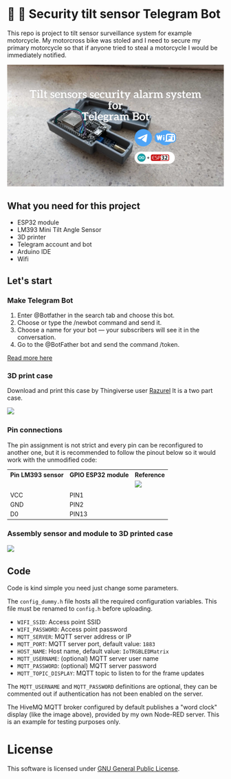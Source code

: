 # 🚨 🤖 Security tilt sensor Telegram Bot 
>
This repo is project to tilt sensor surveillance system for example motorcycle. 
My motorcross bike was stoled and I need to secure my primary motorcycle so that 
if anyone tried to steal a motorcycle I would be immediately notified.

![Sensor and the 3D printed case](./images/tilt-sensor03.jpeg)


## What you need for this project

* ESP32 module
* LM393 Mini Tilt Angle Sensor
* 3D printer 
* Telegram account and bot
* Arduino IDE
* Wifi



## Let's start

### Make Telegram Bot

1. Enter @Botfather in the search tab and choose this bot.
2. Choose or type the /newbot command and send it.
3. Choose a name for your bot — your subscribers will see it in the conversation. 
4. Go to the @BotFather bot and send the command /token.

[Read more here](https://sendpulse.com/knowledge-base/chatbot/create-telegram-chatbot)



### 3D print case

Download and print this case by Thingiverse user [Razurel](https://www.thingiverse.com/thing:3799608)
It is a two part case. 

<image src="./images/tilt-sensor02.jpeg" />

>

### Pin connections

The pin assignment is not strict and every pin can be reconfigured to another one, but it is recommended to follow the pinout below so it would work with the unmodified code:

<table>
    <tr>
        <th>Pin LM393 sensor</th>
        <th>GPIO ESP32 module</th>
        <th>Reference</th>
    </tr>
    <tr>
        <td></td>
        <td></td>
        <td>
            <image src="./images/pin-connections.jpeg" />
        </td>
    </tr>
    <tr>
        <td>VCC</td>
        <td>PIN1</td>
         <td></td>
    </tr>
    <tr>
        <td>GND</td>
        <td>PIN2</td>
         <td></td>
    </tr>
    <tr>
        <td>D0</td>
        <td>PIN13</td>
        <td></td>
    </tr>
</table>


>

### Assembly sensor and module to 3D printed case

<image src="./images/tilt-sensor01.jpg" />

## Code

Code is kind simple you need just change some parameters.

The `config_dummy.h` file hosts all the required configuration variables. This file must be renamed to `config.h` before uploading.

* `WIFI_SSID`: Access point SSID
* `WIFI_PASSWORD`: Access point password
* `MQTT_SERVER`: MQTT server address or IP
* `MQTT_PORT`: MQTT server port, default value: `1883`
* `HOST_NAME`: Host name, default value: `IoTRGBLEDMatrix`
* `MQTT_USERNAME`: (optional) MQTT server user name
* `MQTT_PASSWORD`: (optional) MQTT server password
* `MQTT_TOPIC_DISPLAY`: MQTT topic to listen to for the frame updates

The `MQTT_USERNAME` and `MQTT_PASSWORD` definitions are optional, they can be commented out if authentication has not been enabled on the server.

The HiveMQ MQTT broker configured by default publishes a "word clock" display (like the image above), provided by my own Node-RED server. This is an example for testing purposes only.


# License

This software is licensed under [GNU General Public License](https://en.wikipedia.org/wiki/GNU_General_Public_License).
